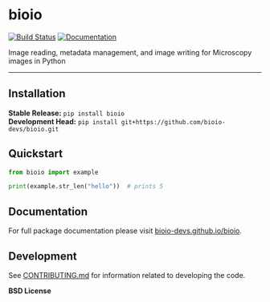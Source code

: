 # bioio

[![Build Status](https://github.com/bioio-devs/bioio/workflows/CI/badge.svg)](https://github.com/bioio-devs/bioio/actions)
[![Documentation](https://github.com/bioio-devs/bioio/workflows/Documentation/badge.svg)](https://bioio-devs.github.io/bioio)

Image reading, metadata management, and image writing for Microscopy images in Python

---

## Installation

**Stable Release:** `pip install bioio`<br>
**Development Head:** `pip install git+https://github.com/bioio-devs/bioio.git`

## Quickstart

```python
from bioio import example

print(example.str_len("hello"))  # prints 5
```

## Documentation

For full package documentation please visit [bioio-devs.github.io/bioio](https://bioio-devs.github.io/bioio).

## Development

See [CONTRIBUTING.md](CONTRIBUTING.md) for information related to developing the code.

**BSD License**

